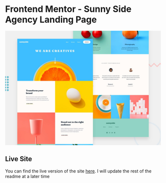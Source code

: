 # Frontend Mentor - Sunny Side Agency Landing Page

![Design preview for the Sunny Side Agency Landing Page coding challenge](./develop/assets/images/desktop-preview.jpg)

## Live Site

You can find the live version of the site [here](https://inquisitive-monstera-138fd9.netlify.app). I will update the rest of the readme at a later time
